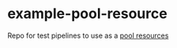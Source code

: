 # example-pool-resource

Repo for test pipelines to use as a
[pool resources](https://github.com/concourse/pool-resource)
